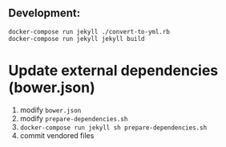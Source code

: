 
## Development:

```
docker-compose run jekyll ./convert-to-yml.rb
docker-compose run jekyll jekyll build
```

# Update external dependencies (bower.json)
1. modify `bower.json`
1. modify `prepare-dependencies.sh`
1. `docker-compose run jekyll sh prepare-dependencies.sh`
1. commit vendored files
